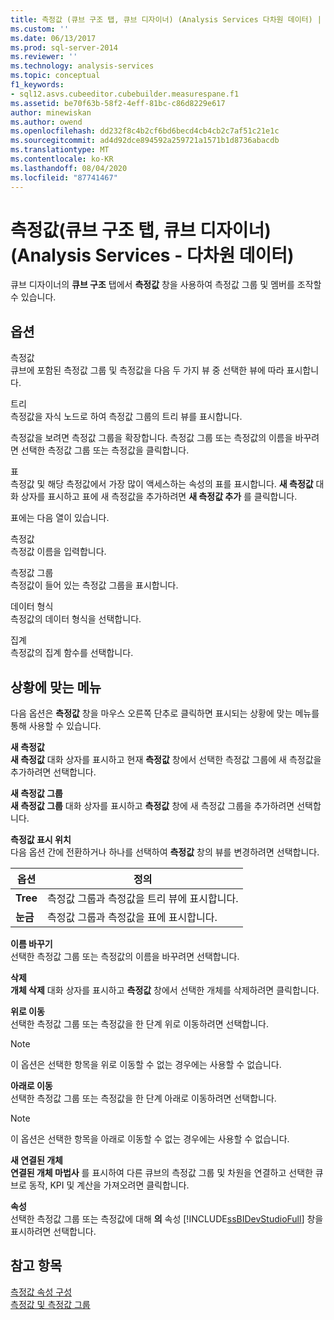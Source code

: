 ```yaml
---
title: 측정값 (큐브 구조 탭, 큐브 디자이너) (Analysis Services 다차원 데이터) | Microsoft Docs
ms.custom: ''
ms.date: 06/13/2017
ms.prod: sql-server-2014
ms.reviewer: ''
ms.technology: analysis-services
ms.topic: conceptual
f1_keywords:
- sql12.asvs.cubeeditor.cubebuilder.measurespane.f1
ms.assetid: be70f63b-58f2-4eff-81bc-c86d8229e617
author: minewiskan
ms.author: owend
ms.openlocfilehash: dd232f8c4b2cf6bd6becd4cb4cb2c7af51c21e1c
ms.sourcegitcommit: ad4d92dce894592a259721a1571b1d8736abacdb
ms.translationtype: MT
ms.contentlocale: ko-KR
ms.lasthandoff: 08/04/2020
ms.locfileid: "87741467"
---
```

# <a name="measures-cube-structure-tab-cube-designer-analysis-services---multidimensional-data"></a>측정값(큐브 구조 탭, 큐브 디자이너)(Analysis Services - 다차원 데이터)
  큐브 디자이너의 **큐브 구조** 탭에서 **측정값** 창을 사용하여 측정값 그룹 및 멤버를 조작할 수 있습니다.  
  
## <a name="options"></a>옵션  
 측정값  
 큐브에 포함된 측정값 그룹 및 측정값을 다음 두 가지 뷰 중 선택한 뷰에 따라 표시합니다.  
  
 트리  
 측정값을 자식 노드로 하여 측정값 그룹의 트리 뷰를 표시합니다.  
  
 측정값을 보려면 측정값 그룹을 확장합니다. 측정값 그룹 또는 측정값의 이름을 바꾸려면 선택한 측정값 그룹 또는 측정값을 클릭합니다.  
  
 표  
 측정값 및 해당 측정값에서 가장 많이 액세스하는 속성의 표를 표시합니다. **새 측정값** 대화 상자를 표시하고 표에 새 측정값을 추가하려면 **새 측정값 추가** 를 클릭합니다.  
  
 표에는 다음 열이 있습니다.  
  
 측정값  
 측정값 이름을 입력합니다.  
  
 측정값 그룹  
 측정값이 들어 있는 측정값 그룹을 표시합니다.  
  
 데이터 형식  
 측정값의 데이터 형식을 선택합니다.  
  
 집계  
 측정값의 집계 함수를 선택합니다.  
  
## <a name="context-menu"></a>상황에 맞는 메뉴  
 다음 옵션은 **측정값** 창을 마우스 오른쪽 단추로 클릭하면 표시되는 상황에 맞는 메뉴를 통해 사용할 수 있습니다.  
  
 **새 측정값**  
 **새 측정값** 대화 상자를 표시하고 현재 **측정값** 창에서 선택한 측정값 그룹에 새 측정값을 추가하려면 선택합니다.  
  
 **새 측정값 그룹**  
 **새 측정값 그룹** 대화 상자를 표시하고 **측정값** 창에 새 측정값 그룹을 추가하려면 선택합니다.  
  
 **측정값 표시 위치**  
 다음 옵션 간에 전환하거나 하나를 선택하여 **측정값** 창의 뷰를 변경하려면 선택합니다.  
  
|옵션|정의|  
|------------|----------------|  
|**Tree**|측정값 그룹과 측정값을 트리 뷰에 표시합니다.|  
|**눈금**|측정값 그룹과 측정값을 표에 표시합니다.|  
  
 **이름 바꾸기**  
 선택한 측정값 그룹 또는 측정값의 이름을 바꾸려면 선택합니다.  
  
 **삭제**  
 **개체 삭제** 대화 상자를 표시하고 **측정값** 창에서 선택한 개체를 삭제하려면 클릭합니다.  
  
 **위로 이동**  
 선택한 측정값 그룹 또는 측정값을 한 단계 위로 이동하려면 선택합니다.  
  
> [!NOTE]  
>  이 옵션은 선택한 항목을 위로 이동할 수 없는 경우에는 사용할 수 없습니다.  
  
 **아래로 이동**  
 선택한 측정값 그룹 또는 측정값을 한 단계 아래로 이동하려면 선택합니다.  
  
> [!NOTE]  
>  이 옵션은 선택한 항목을 아래로 이동할 수 없는 경우에는 사용할 수 없습니다.  
  
 **새 연결된 개체**  
 **연결된 개체 마법사** 를 표시하여 다른 큐브의 측정값 그룹 및 차원을 연결하고 선택한 큐브로 동작, KPI 및 계산을 가져오려면 클릭합니다.  
  
 **속성**  
 선택한 측정값 그룹 또는 측정값에 대해 **의** 속성 [!INCLUDE[ssBIDevStudioFull](../includes/ssbidevstudiofull-md.md)] 창을 표시하려면 선택합니다.  
  
## <a name="see-also"></a>참고 항목  
 [측정값 속성 구성](multidimensional-models/configure-measure-properties.md)   
 [측정값 및 측정값 그룹](multidimensional-models/measures-and-measure-groups.md)  
  
  
